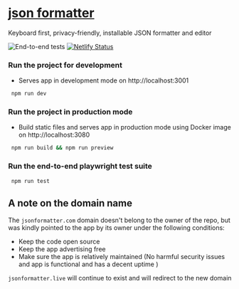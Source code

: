 # [json formatter](https://jsonformatter.com)

Keyboard first, privacy-friendly, installable JSON formatter and editor

![End-to-end tests](https://github.com/alexandrunastase/json-formatter-live/actions/workflows/tests.yml/badge.svg)
[![Netlify Status](https://api.netlify.com/api/v1/badges/dec0f7d7-666e-4b01-ab1e-b282a52ab6d5/deploy-status)](https://app.netlify.com/sites/jfl/deploys)

### Run the project for development

- Serves app in development mode on http://localhost:3001

```bash
 npm run dev
```

### Run the project in production mode

- Build static files and serves app in production mode using Docker image on http://localhost:3080

```bash
 npm run build && npm run preview
```

### Run the end-to-end playwright test suite

```bash
 npm run test
```

## A note on the domain name

The `jsonformatter.com` domain doesn't belong to the owner of the repo, but was kindly pointed to the app by its owner
under the following conditions:

- Keep the code open source
- Keep the app advertising free
- Make sure the app is relatively maintained (No harmful security issues and app is functional and has a decent uptime )

`jsonformatter.live` will continue to exist and will redirect to the new domain
